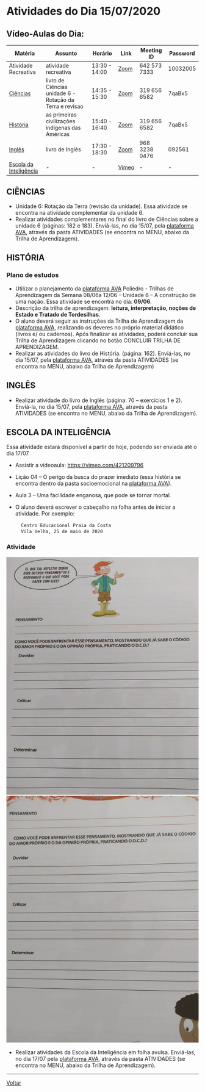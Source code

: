 # Atividades do Dia 15/07/2020

## Vídeo-Aulas do Dia:

| Matéria | Assunto |Horário | Link | Meeting ID | Password |
|---------|---------|--------|------|------------|----------|
| Atividade Recreativa | atividade recreativa | 13:30 - 14:00 | [Zoom](https://us04web.zoom.us/j/6425737333?pwd=Y015MWphNlVkVWJlTUlNUS9UM05mdz09) | 642 573 7333 | 10032005 |
| [Ciências](#ciências) | livro de Ciências unidade 6 - Rotação da Terra e revisao | 14:35 - 15:30 | [Zoom](https://zoom.us/j/3196566582?pwd=cFNUb3BrREpzanpQV2toZ09RbjFnUT09) | 319 656 6582 | 7qaBx5 |
| [História](#história) | as primeiras civilizações indígenas das Américas | 15:40 - 16:40 | [Zoom](https://zoom.us/j/3196566582?pwd=cFNUb3BrREpzanpQV2toZ09RbjFnUT09) | 319 656 6582 | 7qaBx5 |
| [Inglês](#inglês) | livro de Inglês | 17:30 - 18:30 | [Zoom](https://zoom.us/j/96832380476?pwd=SlNVTGh2KzROMmhZdUxwdUs2SVM2Zz09) | 968 3238 0476 | 092561 | 
| [Escola da Inteligência](#escola-da-inteligência) | - | - | [Vimeo](https://vimeo.com/421209796) | - | - |


## CIÊNCIAS

* Unidade 6: Rotação da Terra (revisão da unidade). Essa atividade se encontra na atividade complementar da unidade 6.
* Realizar atividades complementares no final do livro de Ciências sobre a unidade 6 (páginas: 182 e 183). Enviá-las, no dia 15/07, pela [plataforma AVA], através da pasta ATIVIDADES (se encontra no MENU, abaixo da Trilha de Aprendizagem).

## HISTÓRIA

### Plano de estudos

* Utilizar o planejamento da [plataforma AVA] Poliedro - Trilhas de Aprendizagem da Semana 08/06a 12/06 – Unidade 6 – A construção de uma nação. Essa atividade se encontra no dia: **09/06**.
* Descrição da trilha de aprendizagem: **leitura, interpretação, noções de Estado e Tratado de Tordesilhas**.
* O aluno deverá seguir as instruções da Trilha de Aprendizagem da [plataforma AVA], realizando os deveres no próprio material didático (livros e/ ou cadernos). Após finalizar as atividades, poderá concluir sua Trilha de Aprendizagem clicando no botão CONCLUIR TRILHA DE APRENDIZAGEM.
* Realizar as atividades do livro de História. (página: 162). Enviá-las, no dia 15/07, pela [plataforma AVA], através da pasta ATIVIDADES (se encontra no MENU, abaixo da Trilha de Aprendizagem)

## INGLÊS

* Realizar atividade do livro de Inglês (página: 70 – exercícios 1 e 2). Enviá-la, no dia 15/07, pela [plataforma AVA], através da pasta ATIVIDADES (se encontra no MENU, abaixo da Trilha de Aprendizagem).

## ESCOLA DA INTELIGÊNCIA

Essa atividade estará disponível a partir de hoje, podendo ser enviada até o dia 17/07.

* Assistir a videoaula: <https://vimeo.com/421209796>
* Lição 04 – O perigo da busca do prazer imediato (essa história se encontra dentro da pasta socioemocional na [plataforma AVA]).
* Aula 3 – Uma facilidade enganosa, que pode se tornar mortal.
* O aluno deverá escrever o cabeçalho na folha antes de iniciar a atividade.
  Por exemplo:

        Centro Educacional Praia da Costa
        Vila Velha, 25 de maio de 2020

### Atividade

![img01](../imgs/ei_20200715_01.png)
![img02](../imgs/ei_20200715_02.png)

* Realizar atividades da Escola da Inteligência em folha avulsa. Enviá-las, no dia 17/07 pela [plataforma AVA], através da pasta ATIVIDADES (se encontra no MENU, abaixo da Trilha de Aprendizagem).

---
[Voltar](index.md)


[plataforma AVA]: https://poliedro-ava.azurewebsites.net
